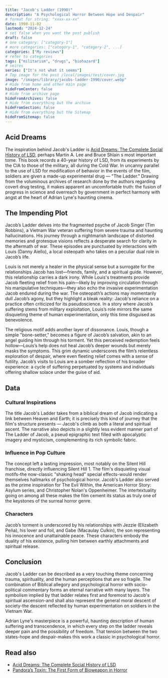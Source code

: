```yaml
---
title: "Jacob's Ladder (1990)"
description: "A Psychological Horror Between Hope and Despair"
# format for string: "xxxx-xx-xx"
date: 1990-11-02
lastmod: "2024-12-24"
# set false when you want the post publish
draft: false
# one category: ["category-1"]
# more categories: ["category-1", "category-2", ...]
categories: ["My reviews"]
# refer to categories
tags: ["militarism", "drugs", "biohazard"]
# seires
series: ["It's not what it seems"]
# Top image for the post /local/images/test/cover.jpg
image: "/images/library/jacobs-ladder-1990/cover.webp"
# Hide from home and other main page
hideFromCenter: false
# Hide from archive page
hideFromArchives: false
# Hide from everything but the archive
hideFromSection: false
# Hide from everything but the Sitemap
hideFromSitemap: false
---
```

## Acid Dreams

The inspiration behind Jacob's Ladder is <a href="/library/acid-dreams-1985/" target="_blank">Acid Dreams: The Complete Social History of LSD</a>, perhaps Martin A. Lee and Bruce Shlain s most important tome. This book records a 40-year history of LSD, from its experiments by the CIA to those of the military, all during the Cold War. In uncanny parallel to the use of LSD for modification of behavior in the events of the film, soldiers are given a made-up experimental drug — "The Ladder." Drawing from the voluminous archives of research done by the authors regarding covert drug testing, it makes apparent an uncomfortable truth: the fusion of progress in science and overreach by government in perfect harmony with angst at the heart of Adrian Lyne's haunting cinema.

## The Impending Plot

Jacob’s Ladder delves into the fragmented psyche of Jacob Singer (Tim Robbins), a Vietnam War veteran suffering from severe trauma and haunting hallucinations. His journey through a nightmarish landscape of distorted memories and grotesque visions reflects a desperate search for clarity in the aftermath of war. These episodes are punctuated by interactions with Louis (Danny Aiello), a local osteopath who takes on a peculiar dual role in Jacob’s life.

Louis is not merely a healer in the physical sense but a surrogate for the relationships Jacob has lost—friends, family, and a spiritual guide. However, this relationship carries a dark irony. While Louis's treatments provide Jacob fleeting relief from his pain—likely by improving circulation through his manipulative techniques—they also echo the invasive experimentation Jacob endured during the war. The osteopath’s actions may momentarily dull Jacob’s agony, but they highlight a bleak reality: Jacob's reliance on a practice often criticized for its pseudoscience. In a story where Jacob’s suffering stems from military exploitation, Louis’s role mirrors the same disquieting theme of human experimentation, only this time disguised as benevolence.

The religious motif adds another layer of dissonance. Louis, though a simple "bone-setter," becomes a figure of Jacob’s salvation, akin to an angel guiding him through his torment. Yet this perceived redemption feels hollow—Louis’s help does not heal Jacob’s deeper wounds but merely masks the symptoms. This grim dynamic underscores the film’s relentless exploration of despair, where even fleeting relief comes with a sense of futility. Jacob’s visits to Louis are a somber reflection of his broader experience: a cycle of suffering perpetuated by systems and individuals offering shallow solace under the guise of aid.

## Data

### Cultural Inspirations

The title Jacob's Ladder takes from a biblical dream of Jacob indicating a link between Heaven and Earth; it is precisely this kind of journey that the film's structure presents — Jacob's climb as both a literal and spiritual ascent. The narrative also depicts in a slightly less evident manner part of The Ladder of Jacob, a pseud epigraphic text filled with apocalyptic imagery and mysticism, complementing its rich symbolic fabric.

### Influence in Pop Culture

The concept left a lasting impression, most notably on the Silent Hill franchise, directly influencing Silent Hill 1. The film's disquieting visual motifs-the now-classic "shaking head" special effects-would render themselves hallmarks of psychological horror. Jacob's Ladder also served as the prime inspiration for The Evil Within, the American Horror Story: Asylum series, and Christopher Nolan's Oppenheimer. The intertextuality going on among all these makes the film cement its status as truly one of the keystones of the surreal horror genre.

### Characters

Jacob’s torment is underscored by his relationships with Jezzie (Elizabeth Peña), his lover and foil, and Gabe (Macaulay Culkin), the son representing his innocence and unattainable peace. These characters embody the duality of his existence, pulling him between earthly attachments and spiritual release.

## Conclusion

Jacob's Ladder can be described as a very touching theme concerning trauma, spirituality, and the human perceptions that are so fragile. The combination of Biblical allegory and psychological horror with socio-political commentary forms an eternal narrative with many layers. The symbolism implied by that ladder relates first and foremost to Jacob's spiritual ascension-and shall also represent the general moral descent of society-the descent reflected by human experimentation on soldiers in the Vietnam War.

Adrian Lyne's masterpiece is a powerful, haunting description of human suffering and transcendence, in which every step on the ladder reveals deeper pain and the possibility of freedom. That tension between the two states-hope and despair-makes this work a classic in psychological horror.

## Read also

<ul>
	<li><a href="/library/acid-dreams-1985/" target="_blank">
		Acid Dreams: The Complete Social History of LSD
	</a></li>
	<li><a href="/articles/pandoras-toxin/" target="_blank">
		Pandora’s Toxin: The First Form of Bioweapon in Horror
	</a></li>
</ul>